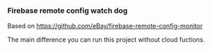 ### Firebase remote config watch dog

Based on https://github.com/eBay/firebase-remote-config-monitor

The main difference you can run this project without cloud fuctions.